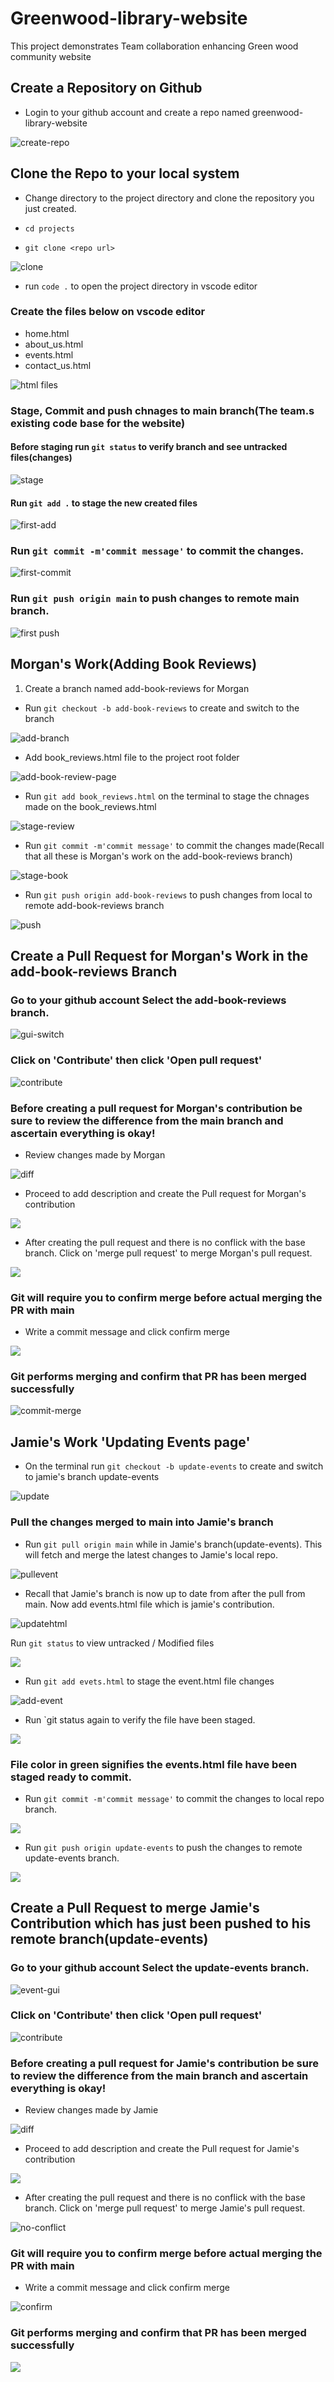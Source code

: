 # Greenwood-library-website
This project demonstrates Team collaboration enhancing Green wood community website

## Create a Repository on Github
* Login to your github account and create a repo named greenwood-library-website

![create-repo](./img/create-repo-in-github.png)

## Clone the Repo to your local system 
* Change directory to the project directory and clone the repository you just created.

* `cd projects`
* `git clone <repo url>`

![clone](./img/capeston-clone.png)

* run `code .` to open the project directory in vscode editor

### Create the files below on vscode editor

* home.html
* about_us.html
* events.html
* contact_us.html

![html files](./img/files-in-vscode.png)


### Stage, Commit and push chnages to main branch(The team.s existing code base for the website)

#### Before staging run `git status` to verify branch and see untracked files(changes)

![stage](./img/first-staging.png)

#### Run `git add .` to stage the new created files

![first-add](./img/first-add.png)

### Run `git commit -m'commit message'` to commit the changes.

![first-commit](./img/first-commit.png)

### Run `git push origin main` to push changes to remote main branch.

![first push](./img/first-push.png)

## Morgan's Work(Adding Book Reviews)

1. Create a branch named add-book-reviews for Morgan
* Run `git checkout -b add-book-reviews` to create and switch to the branch

![add-branch](./img/created&switch-to-add.png)


* Add book_reviews.html file to the project root folder

![add-book-review-page](./img/add-book-review-file.png)



* Run `git add book_reviews.html` on the terminal to stage the chnages made on the book_reviews.html


![stage-review](./img/stag-book-reviews-file.png)

* Run `git commit -m'commit message'` to commit the changes made(Recall that all these is Morgan's work on the add-book-reviews branch)

![stage-book](./img/commit-book-reviews.png)



* Run `git push origin add-book-reviews` to push changes from local to remote add-book-reviews branch


![push](./img/push-book-reviews-to-remote.png)



## Create a Pull Request for Morgan's Work in the add-book-reviews Branch


### Go to your github account Select the add-book-reviews branch.

![gui-switch](./img/switch-to-add-gui.png)


### Click on 'Contribute' then click 'Open pull request'

![contribute](./img/contribute-open-pull-gui.png)

### Before creating a pull request for Morgan's contribution be sure to review the difference from the main branch and ascertain everything is okay!
* Review changes made by Morgan

![diff](./img/diff-btw-main-&reviews-gui.png)

*  Proceed to add description and  create the Pull request for Morgan's contribution 

![](./img/add-desc-create-PR-review-gui.png)

* After creating the pull request and there is no conflick with the base branch. Click on 'merge pull request' to merge Morgan's pull request.

![](./img/if-no-conflict-merge-PR-review-gui.png)

### Git will require you to confirm merge before actual merging the PR with main

* Write a commit message and click confirm merge

![](./img/write-comit-msg-confirm-merge-reviews-gui.png)

### Git performs merging and confirm that PR has been merged successfully


![commit-merge](./img/PR-success-merge-review-gui.png)


## Jamie's Work 'Updating Events page'

* On the terminal run `git checkout -b update-events` to create and switch to jamie's branch update-events

![update](./img/create&switch-to-update-branch-term.png)

### Pull the changes merged to main into Jamie's branch

* Run `git pull origin main` while in Jamie's branch(update-events). This will fetch and merge the latest changes to Jamie's local repo.

![pullevent](./img/git-pull-into-updateevents-branch-tem.png)

* Recall that Jamie's branch is now up to date from after the pull from main. Now add events.html file which is jamie's contribution.

![updatehtml](./img/update-eventspage-on%20event-branch.png)


 Run `git status` to view untracked / Modified files

 ![](./img/git-status-afta-working%20on%20eventpage.png)

* Run `git add evets.html` to stage the event.html file changes


![add-event](./img/git-add-events-page.png)


* Run `git status again to verify the file have been staged.

![](./img/git-status-afta-adding-events-page.png)

### File color in green signifies the events.html file have been staged ready to commit.

* Run `git commit -m'commit message'` to commit the changes to local repo branch.

![](./img/first-git-commit-events-branch.png)

* Run `git push origin update-events` to push the changes to remote update-events branch.

![](./img/push-events-to%20remote-term.png)


## Create a Pull Request to merge Jamie's Contribution which has just been pushed to his remote branch(update-events)

### Go to your github account Select the update-events branch.

![event-gui](./img/switch-to-update-branch4PR-gui.png)


### Click on 'Contribute' then click 'Open pull request'

![contribute](./img/contri-open-PR-update-gui.png)

### Before creating a pull request for Jamie's contribution be sure to review the difference from the main branch and ascertain everything is okay!

* Review changes made by Jamie

![diff](./img/diff-btw-main-update-gui.png)


*  Proceed to add description and  create the Pull request for Jamie's contribution 

![](./img/add-desc-create-PR-gui.png)


* After creating the pull request and there is no conflick with the base branch. Click on 'merge pull request' to merge Jamie's pull request.

![no-conflict](./img/no-conflict-click-merge-update-gui.png)


### Git will require you to confirm merge before actual merging the PR with main

* Write a commit message and click confirm merge

![confirm](./img/commit-msg-confirm-merge-update-gui.png)


### Git performs merging and confirm that PR has been merged successfully

![](./img/PR-success-merge-update-gui.png)
